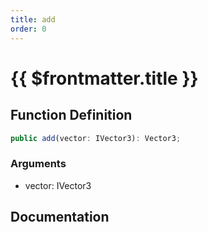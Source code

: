 ```yaml
---
title: add
order: 0
---
```


# {{ $frontmatter.title }}

## Function Definition

```ts
public add(vector: IVector3): Vector3;
```

### Arguments

* vector: IVector3

## Documentation

<!--@include: ./parts/add.md-->
